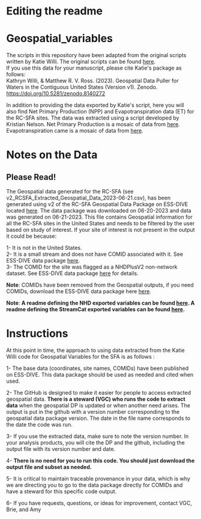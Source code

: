 # Editing the readme
# Geospatial_variables

The scripts in this repository have been adapted from the original scripts written by Katie Willi. The original scripts can be found [here](https://github.com/rossyndicate/geospatial_for_conus_waters).   
If you use this data for your manuscript, please cite Katie's package as follows:   
Kathryn Willi, & Matthew R. V. Ross. (2023). Geospatial Data Puller for Waters in the Contiguous United States (Version v1). Zenodo. https://doi.org/10.5281/zenodo.8140272 

In addition to providing the data exported by Katie's script, here you will also find Net Primary Production (NPP) and Evapotranspiration data (ET) for the RC-SFA sites. The data was extracted using a script developed by Kristian Nelson. Net Primary Production is a mosaic of data from [here](https://e4ftl01.cr.usgs.gov/MOLT/MOD17A3HGF.061/2015.01.01/).
Evapotranspiration came is a mosaic of data from [here](https://e4ftl01.cr.usgs.gov/MOLT/MOD16A3GF.061/2021.01.01/).    


# Notes on the Data
## Please Read!
The Geospatial data generated for the RC-SFA (see v2_RCSFA_Extracted_Geospatial_Data_2023-06-21.csv), has been generated using v2 of the RC-SFA Geospatial Data Package on ESS-DIVE located [here](https://data.ess-dive.lbl.gov/view/doi:10.15485/1971251). The data package was downloaded on 06-20-2023 and data was generated on 06-21-2023. This file contains Geospatial information for all the RC-SFA sites in the United States and needs to be filtered by the user based on study of interest. If your site of interest is not present in the output it could be because:        

1- It is not in the United States.      
2- It is a small stream and does not have COMID associated with it. See ESS-DIVE data package [here](https://data.ess-dive.lbl.gov/view/doi:10.15485/1971251).    
3- The COMID for the site was flagged as a NHDPlusV2 non-network dataset. See ESS-DIVE data package [here](https://data.ess-dive.lbl.gov/view/doi:10.15485/1971251) for details.     


**Note**: COMIDs have been removed from the Geospatial outputs, if you need COMIDs, download the ESS-DIVE data package here [here](https://data.ess-dive.lbl.gov/view/doi:10.15485/1971251).         

**Note**: **A readme defining the NHD exported variables can be found [here](http://www.horizon-systems.com/NHDPlusData/NHDPlusV21/Data/NationalData/0Release_Notes_NationalData_Seamless_GeoDatabase.pdf). A readme defining the StreamCat exported variables can be found [here](https://www.epa.gov/national-aquatic-resource-surveys/streamcat-metrics-and-definitions).**


# Instructions
At this point in time, the approach to using data extracted from the Katie Willi code for Geospatial Variables for the SFA is as follows :       

1- The base data (coordinates, site names, COMIDs) have been published on ESS-DIVE. This data package should be used as needed and cited when used.          

2- The GitHub is designed to make it easier for people to access extracted geospatial data. **There is a steward (VGC) who runs the code to extract data** when the geospatial DP is updated or when another need arises. The output is put in the github with a version number corresponding to the geospatial data package version. The date in the file name corresponds to the date the code was run.         

3- If you use the extracted data, make sure to note the version number. In your analysis products, you will cite the DP and the github, including the output file with its version number and date.       

4- **There is no need for you to run this code. You should just download the output file and subset as needed.**          

5- It is critical to maintain traceable provenance in your data, which is why we are directing you to go to the data package directly for COMIDs and have a steward for this specific code output.            

6- If you have requests, questions, or ideas for improvement, contact VGC, Brie, and Amy
